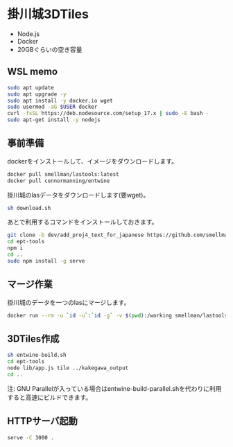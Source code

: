 # 掛川城3DTiles

- Node.js
- Docker
- 20GBぐらいの空き容量

## WSL memo

```bash
sudo apt update
sudo apt upgrade -y
sudo apt install -y docker.io wget
sudo usermod -aG $USER docker
curl -fsSL https://deb.nodesource.com/setup_17.x | sudo -E bash -
sudo apt-get install -y nodejs
```

## 事前準備

dockerをインストールして、イメージをダウンロードします。

```bash
docker pull smellman/lastools:latest
docker pull connormanning/entwine
```

掛川城のlasデータをダウンロードします(要wget)。

```bash
sh download.sh
```

あとで利用するコマンドをインストールしておきます。

```bash
git clone -b dev/add_proj4_text_for_japanese https://github.com/smellman/ept-tools.git
cd ept-tools
npm i
cd ..
sudo npm install -g serve
```

## マージ作業

掛川城のデータを一つのlasにマージします。

```bash
docker run --rm -u `id -u`:`id -g` -v $(pwd):/working smellman/lastools:latest sh -c 'lasmerge -i /working/*.las -o /working/kakegawa.las'
```

## 3DTiles作成

```bash
sh entwine-build.sh
cd ept-tools
node lib/app.js tile ../kakegawa_output
cd ..
```

注: GNU Parallelが入っている場合はentwine-build-parallel.shを代わりに利用すると高速にビルドできます。

## HTTPサーバ起動

```bash
serve -C 3000 .
```
